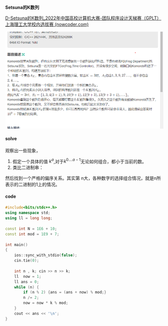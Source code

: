 **Setsuna的K数列**

[D-Setsuna的K数列_2022年中国高校计算机大赛-团队程序设计天梯赛（GPLT）上海理工大学校内选拔赛 (nowcoder.com)](https://ac.nowcoder.com/acm/contest/30532/D)

![image-20230308222402116](image-20230308222402116.png)

#### solve

观察出一些现象，

1. 假定一个具体的值 $k^a$,对于$k^{0....a-1}$无论如何组合，都小于当前的数。
2. 类比二进制串：

然后找到一个严格的偏序关系。其实第 n大，各种数字的选择组合情况，就是n所表示的二进制的1上的情况。

#### code

```cpp
#include<bits/stdc++.h>
using namespace std;
using ll = long long;

const int N = 1E6 + 10;
const int mod = 1E9 + 7;

int main()
{
	ios::sync_with_stdio(false);
	cin.tie(0);

	int n , k; cin >> n >> k;
	ll  now = 1;
	ll ans = 0;
	while (n) {
		if (n % 2) {ans = (ans + now) % mod;}
		n /= 2;
		now = now * k % mod;
	}
	cout << ans << '\n';
}
```

